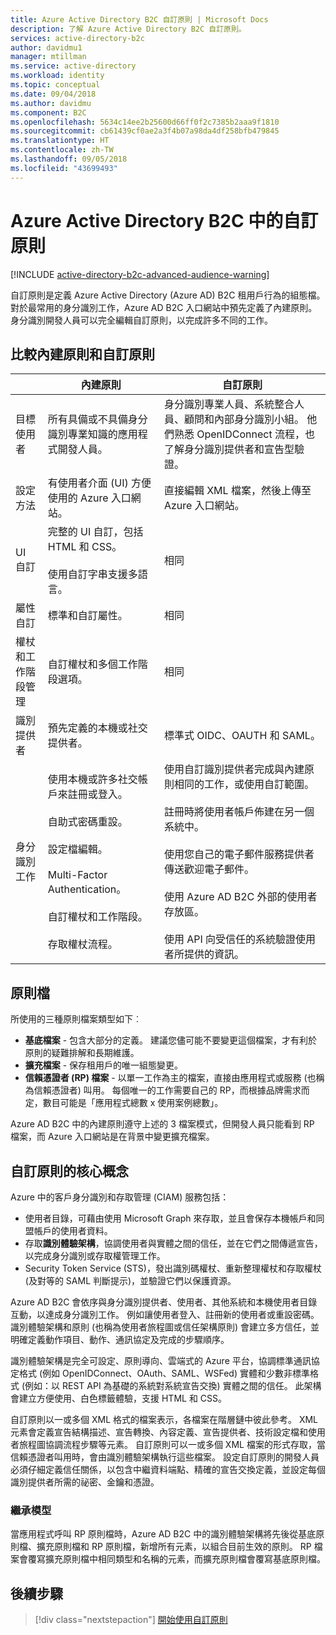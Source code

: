 ```yaml
---
title: Azure Active Directory B2C 自訂原則 | Microsoft Docs
description: 了解 Azure Active Directory B2C 自訂原則。
services: active-directory-b2c
author: davidmu1
manager: mtillman
ms.service: active-directory
ms.workload: identity
ms.topic: conceptual
ms.date: 09/04/2018
ms.author: davidmu
ms.component: B2C
ms.openlocfilehash: 5634c14ee2b25600d66ff0f2c7385b2aaa9f1810
ms.sourcegitcommit: cb61439cf0ae2a3f4b07a98da4df258bfb479845
ms.translationtype: HT
ms.contentlocale: zh-TW
ms.lasthandoff: 09/05/2018
ms.locfileid: "43699493"
---
```

# <a name="custom-policies-in-azure-active-directory-b2c"></a>Azure Active Directory B2C 中的自訂原則

[!INCLUDE [active-directory-b2c-advanced-audience-warning](../../includes/active-directory-b2c-advanced-audience-warning.md)]

自訂原則是定義 Azure Active Directory (Azure AD) B2C 租用戶行為的組態檔。 對於最常用的身分識別工作，Azure AD B2C 入口網站中預先定義了內建原則。 身分識別開發人員可以完全編輯自訂原則，以完成許多不同的工作。

## <a name="comparing-built-in-policies-and-custom-policies"></a>比較內建原則和自訂原則

| | 內建原則 | 自訂原則 |
|-|-------------------|-----------------|
| 目標使用者 | 所有具備或不具備身分識別專業知識的應用程式開發人員。 | 身分識別專業人員、系統整合人員、顧問和內部身分識別小組。 他們熟悉 OpenIDConnect 流程，也了解身分識別提供者和宣告型驗證。 |
| 設定方法 | 有使用者介面 (UI) 方便使用的 Azure 入口網站。 | 直接編輯 XML 檔案，然後上傳至 Azure 入口網站。 |
| UI 自訂 | 完整的 UI 自訂，包括 HTML 和 CSS。<br><br>使用自訂字串支援多語言。 | 相同 |
| 屬性自訂 | 標準和自訂屬性。 | 相同 |
| 權杖和工作階段管理 | 自訂權杖和多個工作階段選項。 | 相同 |
| 識別提供者 | 預先定義的本機或社交提供者。 | 標準式 OIDC、OAUTH 和 SAML。 |
| 身分識別工作 | 使用本機或許多社交帳戶來註冊或登入。<br><br>自助式密碼重設。<br><br>設定檔編輯。<br><br>Multi-Factor Authentication。<br><br>自訂權杖和工作階段。<br><br>存取權杖流程。 | 使用自訂識別提供者完成與內建原則相同的工作，或使用自訂範圍。<br><br>註冊時將使用者帳戶佈建在另一個系統中。<br><br>使用您自己的電子郵件服務提供者傳送歡迎電子郵件。<br><br>使用 Azure AD B2C 外部的使用者存放區。<br><br>使用 API 向受信任的系統驗證使用者所提供的資訊。 |

## <a name="policy-files"></a>原則檔

所使用的三種原則檔案類型如下︰

- **基底檔案** - 包含大部分的定義。 建議您儘可能不要變更這個檔案，才有利於原則的疑難排解和長期維護。
- **擴充檔案** - 保存租用戶的唯一組態變更。
- **信賴憑證者 (RP) 檔案** - 以單一工作為主的檔案，直接由應用程式或服務 (也稱為信賴憑證者) 叫用。 每個唯一的工作需要自己的 RP，而根據品牌需求而定，數目可能是「應用程式總數 x 使用案例總數」。

Azure AD B2C 中的內建原則遵守上述的 3 檔案模式，但開發人員只能看到 RP 檔案，而 Azure 入口網站是在背景中變更擴充檔案。

## <a name="custom-policy-core-concepts"></a>自訂原則的核心概念

Azure 中的客戶身分識別和存取管理 (CIAM) 服務包括：

- 使用者目錄，可藉由使用 Microsoft Graph 來存取，並且會保存本機帳戶和同盟帳戶的使用者資料。
- 存取**識別體驗架構**，協調使用者與實體之間的信任，並在它們之間傳遞宣告，以完成身分識別或存取權管理工作。 
- Security Token Service (STS)，發出識別碼權杖、重新整理權杖和存取權杖 (及對等的 SAML 判斷提示)，並驗證它們以保護資源。

Azure AD B2C 會依序與身分識別提供者、使用者、其他系統和本機使用者目錄互動，以達成身分識別工作。 例如讓使用者登入、註冊新的使用者或重設密碼。 識別體驗架構和原則 (也稱為使用者旅程圖或信任架構原則) 會建立多方信任，並明確定義動作項目、動作、通訊協定及完成的步驟順序。

識別體驗架構是完全可設定、原則導向、雲端式的 Azure 平台，協調標準通訊協定格式 (例如 OpenIDConnect、OAuth、SAML、WSFed) 實體和少數非標準格式 (例如：以 REST API 為基礎的系統對系統宣告交換) 實體之間的信任。 此架構會建立方便使用、白色標籤體驗，支援 HTML 和 CSS。

自訂原則以一或多個 XML 格式的檔案表示，各檔案在階層鏈中彼此參考。 XML 元素會定義宣告結構描述、宣告轉換、內容定義、宣告提供者、技術設定檔和使用者旅程圖協調流程步驟等元素。 自訂原則可以一或多個 XML 檔案的形式存取，當信賴憑證者叫用時，會由識別體驗架構執行這些檔案。 設定自訂原則的開發人員必須仔細定義信任關係，以包含中繼資料端點、精確的宣告交換定義，並設定每個識別提供者所需的祕密、金鑰和憑證。

### <a name="inheritance-model"></a>繼承模型

當應用程式呼叫 RP 原則檔時，Azure AD B2C 中的識別體驗架構將先後從基底原則檔、擴充原則檔和 RP 原則檔，新增所有元素，以組合目前生效的原則。  RP 檔案會覆寫擴充原則檔中相同類型和名稱的元素，而擴充原則檔會覆寫基底原則檔。

## <a name="next-steps"></a>後續步驟

> [!div class="nextstepaction"]
> [開始使用自訂原則](active-directory-b2c-get-started-custom.md)
